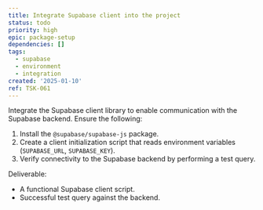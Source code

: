 ```yaml
---
title: Integrate Supabase client into the project
status: todo
priority: high
epic: package-setup
dependencies: []
tags:
  - supabase
  - environment
  - integration
created: '2025-01-10'
ref: TSK-061
---
```

Integrate the Supabase client library to enable communication with the Supabase backend. Ensure the following:

1. Install the `@supabase/supabase-js` package.
2. Create a client initialization script that reads environment variables (`SUPABASE_URL`, `SUPABASE_KEY`).
3. Verify connectivity to the Supabase backend by performing a test query.

Deliverable:
- A functional Supabase client script.
- Successful test query against the backend.
